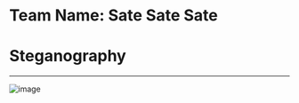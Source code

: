 # Team Name: Sate Sate Sate


# Steganography
<hr>

![image](https://github.com/user-attachments/assets/c49ff38e-f192-4411-95c1-b4dc844426d7)

